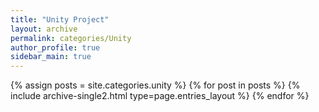 ```yaml
---
title: "Unity Project"
layout: archive
permalink: categories/Unity
author_profile: true
sidebar_main: true
---
```


{% assign posts = site.categories.unity %}
{% for post in posts %} {% include archive-single2.html type=page.entries_layout %} {% endfor %}

